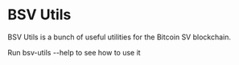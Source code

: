# BSV Utils

BSV Utils is a bunch of useful utilities for the Bitcoin SV blockchain.

Run bsv-utils --help to see how to use it